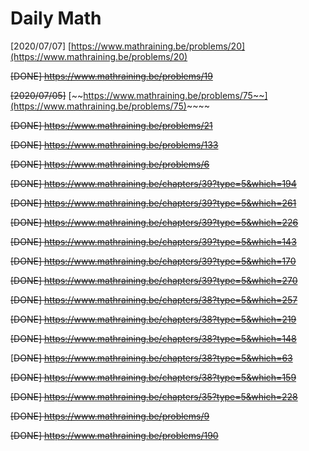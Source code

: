 # Daily Math

\[2020/07/07\] [https://www.mathraining.be/problems/20](https://www.mathraining.be/problems/20)

~~\[DONE\] https://www.mathraining.be/problems/19~~

~~\[2020/07/05\]~~ [~~https://www.mathraining.be/problems/75~~](https://www.mathraining.be/problems/75)~~~~

~~\[DONE\] https://www.mathraining.be/problems/21~~

~~\[DONE\] https://www.mathraining.be/problems/133~~

~~\[DONE\] https://www.mathraining.be/problems/6~~

~~\[DONE\] https://www.mathraining.be/chapters/39?type=5&which=194~~

~~\[DONE\] https://www.mathraining.be/chapters/39?type=5&which=261~~

~~\[DONE\] https://www.mathraining.be/chapters/39?type=5&which=226~~

~~\[DONE\] https://www.mathraining.be/chapters/39?type=5&which=143~~

~~\[DONE\] https://www.mathraining.be/chapters/39?type=5&which=170~~

~~\[DONE\] https://www.mathraining.be/chapters/39?type=5&which=270~~

~~\[DONE\] https://www.mathraining.be/chapters/38?type=5&which=257~~

~~\[DONE\] https://www.mathraining.be/chapters/38?type=5&which=219~~

~~\[DONE\] https://www.mathraining.be/chapters/38?type=5&which=148~~

\[~~DONE\] https://www.mathraining.be/chapters/38?type=5&which=63~~

~~\[DONE\] https://www.mathraining.be/chapters/38?type=5&which=159~~

~~\[DONE\] https://www.mathraining.be/chapters/35?type=5&which=228~~

~~\[DONE\] https://www.mathraining.be/problems/9~~

~~\[DONE\] https://www.mathraining.be/problems/190~~

